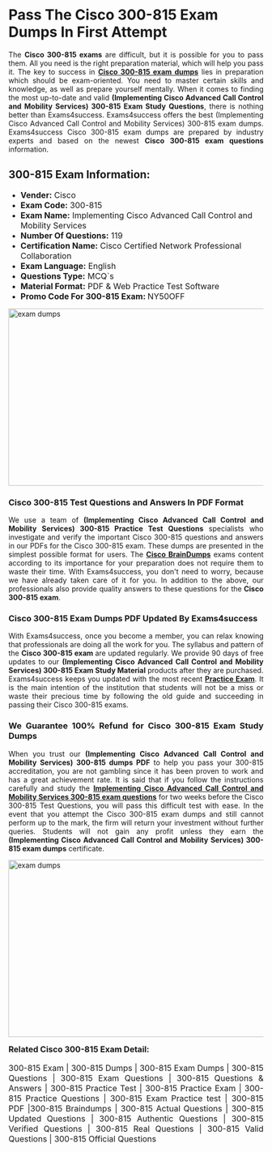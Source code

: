 <h1><strong><strong>Pass The Cisco 300-815 Exam Dumps In First Attempt</strong></strong></h1> <p style="text-align:justify">The <strong>Cisco 300-815 exams</strong> are difficult, but it is possible for you to pass them. All you need is the right preparation material, which will help you pass it. The key to success in <a href="https://www.exams4success.com/cisco/300-815-pdf-exam-dumps"><strong>Cisco 300-815 exam dumps</strong></a> lies in preparation which should be exam-oriented. You need to master certain skills and knowledge, as well as prepare yourself mentally. When it comes to finding the most up-to-date and valid <strong>(Implementing Cisco Advanced Call Control and Mobility Services) 300-815 Exam Study Questions</strong>, there is nothing better than Exams4success. Exams4success offers the best (Implementing Cisco Advanced Call Control and Mobility Services) 300-815 exam dumps. Exams4success Cisco 300-815 exam dumps are prepared by industry experts and based on the newest <strong>Cisco 300-815 exam questions</strong> information.</p> <h2><strong><strong>300-815 Exam Information:</strong></strong></h2> <ul> <li><span style="font-size:16px"><strong>Vender:</strong> Cisco</span></li> <li><span style="font-size:16px"><strong>Exam Code:</strong> 300-815</span></li> <li><span style="font-size:16px"><strong>Exam Name:</strong> Implementing Cisco Advanced Call Control and Mobility Services</span></li> <li><span style="font-size:16px"><strong>Number Of Questions:</strong> 119</span></li> <li><span style="font-size:16px"><strong>Certification Name:</strong> Cisco Certified Network Professional Collaboration</span></li> <li><span style="font-size:16px"><strong>Exam Language:</strong> English</span></li> <li><span style="font-size:16px"><strong>Questions Type:</strong> MCQ`s</span></li> <li><span style="font-size:16px"><strong>Material Format:</strong> PDF & Web Practice Test Software</span></li> <li><span style="font-size:16px"><strong>Promo Code For 300-815 Exam: </strong>NY50OFF</span></li> </ul> <p><a href="https://www.exams4success.com/cisco/300-815-pdf-exam-dumps" rel="no-follow"><img alt="exam dumps" src="https://www.certcollections.com/uploads/content/infrist1.png" style="height:350px; width:750px" /></a></p> <h3><strong>Cisco 300-815 Test Questions and Answers In PDF Format</strong></h3> <p style="text-align:justify">We use a team of <strong>(Implementing Cisco Advanced Call Control and Mobility Services) 300-815 Practice Test Questions</strong> specialists who investigate and verify the important Cisco 300-815 questions and answers in our PDFs for the Cisco 300-815 exam. These dumps are presented in the simplest possible format for users. The <a href="https://www.exams4success.com/cisco-exam-dumps"><strong>Cisco BrainDumps</strong></a> exams content according to its importance for your preparation does not require them to waste their time. With Exams4success, you don't need to worry, because we have already taken care of it for you. In addition to the above, our professionals also provide quality answers to these questions for the<strong> Cisco 300-815 exam</strong>.</p> <h3><strong> Cisco 300-815 Exam Dumps PDF Updated By Exams4success</strong></h3> <p style="text-align:justify">With Exams4success, once you become a member, you can relax knowing that professionals are doing all the work for you. The syllabus and pattern of the <strong>Cisco 300-815 exam </strong>are updated regularly. We provide 90 days of free updates to our <strong>(Implementing Cisco Advanced Call Control and Mobility Services) 300-815 Exam Study Material</strong> products after they are purchased. Exams4success keeps you updated with the most recent <a href="https://www.exams4success.com/"><strong>Practice Exam</strong></a>. It is the main intention of the institution that students will not be a miss or waste their precious time by following the old guide and succeeding in passing their Cisco 300-815 exams.</p> <h3 style="text-align:justify"><strong>We Guarantee 100% Refund for Cisco 300-815 Exam Study Dumps</strong></h3> <p style="text-align:justify">When you trust our <strong>(Implementing Cisco Advanced Call Control and Mobility Services) 300-815 dumps PDF</strong> to help you pass your 300-815 accreditation, you are not gambling since it has been proven to work and has a great achievement rate. It is said that if you follow the instructions carefully and study the <a href="https://www.exams4success.com/cisco/300-815-pdf-exam-dumps"><strong>Implementing Cisco Advanced Call Control and Mobility Services 300-815 exam questions</strong></a> for two weeks before the Cisco 300-815 Test Questions, you will pass this difficult test with ease. In the event that you attempt the Cisco 300-815 exam dumps and still cannot perform up to the mark, the firm will return your investment without further queries. Students will not gain any profit unless they earn the <strong>(Implementing Cisco Advanced Call Control and Mobility Services) 300-815 exam dumps</strong> certificate.</p> <p style="text-align:justify"><a href="https://www.exams4success.com/cisco/300-815-pdf-exam-dumps" rel="no-follow"><img alt="exam dumps" src="https://www.certcollections.com/uploads/content/free_demo1.png" style="height:350px; width:750px" /></a></p> <p style="text-align:justify"><span style="font-size:16px"><strong>Related Cisco 300-815 Exam Detail:</strong></span><br /> <br /> <span style="font-size:16px">300-815 Exam | 300-815 Dumps | 300-815 Exam Dumps | 300-815 Questions | 300-815 Exam Questions | 300-815 Questions & Answers | 300-815 Practice Test | 300-815 Practice Exam | 300-815 Practice Questions | 300-815 Exam Practice test | 300-815 PDF |300-815 Braindumps | 300-815 Actual Questions | 300-815 Updated Questions | 300-815 Authentic Questions | 300-815 Verified Questions | 300-815 Real Questions | 300-815 Valid Questions | 300-815 Official Questions</span></p>
